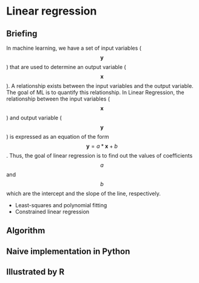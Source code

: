# Linear regression

## Briefing

In machine learning, we have a set of input variables \($$\mathbf{y}$$\) that are used to determine an output variable \($$\mathbf{x}$$\). A relationship exists between the input variables and the output variable. The goal of ML is to quantify this relationship. In Linear Regression, the relationship between the input variables \($$\mathbf{x}$$\) and output variable \($$\mathbf{y}$$\) is expressed as an equation of the form $$\mathbf{y} = a*\mathbf{x} + b$$. Thus, the goal of linear regression is to find out the values of coefficients $$a$$ and $$b$$ which are the intercept and the slope of the line, respectively.

* Least-squares and polynomial fitting
* Constrained linear regression

## Algorithm

## Naive implementation in Python

## Illustrated by R 

